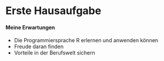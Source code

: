 Erste Hausaufgabe
================

#### Meine Erwartungen

  - Die Programmiersprache R erlernen und anwenden können
  - Freude daran finden
  - Vorteile in der Berufswelt sichern
